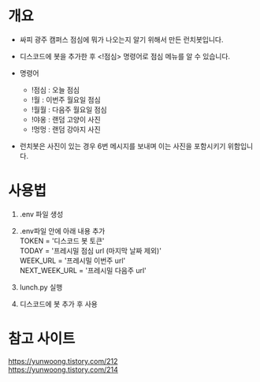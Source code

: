 # 개요

- 싸피 광주 캠퍼스 점심에 뭐가 나오는지 알기 위해서 만든 런치봇입니다.
- 디스코드에 봇을 추가한 후 <!점심> 명령어로 점심 메뉴를 알 수 있습니다.
- 명령어
  - !점심 : 오늘 점심
  - !월 : 이번주 월요일 점심
  - !월월 : 다음주 월요일 점심
  - !야옹 : 랜덤 고양이 사진
  - !멍멍 : 랜덤 강아지 사진

- 런치봇은 사진이 있는 경우 6번 메시지를 보내며 이는 사진을 포함시키기 위함입니다.

# 사용법

1. .env 파일 생성
2. .env파일 안에 아래 내용 추가  
   TOKEN = '디스코드 봇 토큰'  
   TODAY = '프레시밀 점심 url (마지막 날짜 제외)'  
   WEEK_URL = '프레시밀 이번주 url'  
   NEXT_WEEK_URL = '프레시밀 다음주 url'

3. lunch.py 실행
4. 디스코드에 봇 추가 후 사용

# 참고 사이트

https://yunwoong.tistory.com/212  
https://yunwoong.tistory.com/214
